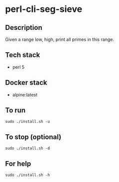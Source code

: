# perl-cli-seg-sieve

## Description
Given a range low, high,
print all primes in this range.

## Tech stack
- perl 5

## Docker stack
- alpine:latest

## To run
`sudo ./install.sh -u`

## To stop (optional)
`sudo ./install.sh -d`

## For help
`sudo ./install.sh -h`
